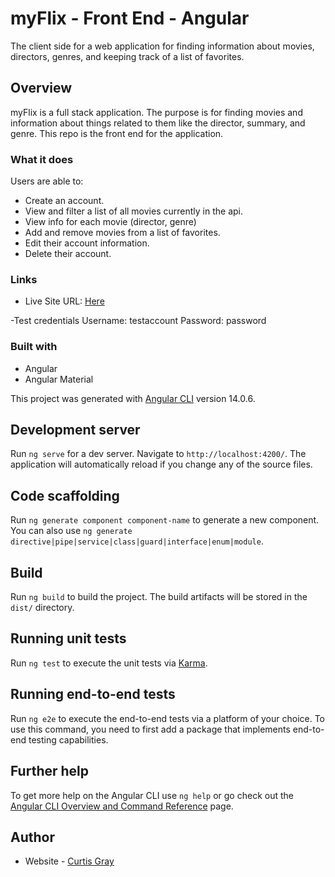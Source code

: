 # myFlix - Front End - Angular

The client side for a web application for finding information about movies, directors, genres, and keeping track of a list of favorites.

## Overview

myFlix is a full stack application. The purpose is for finding movies and information about things related to them like the director, summary, and genre. This repo is the front end for the application.

### What it does

Users are able to:

- Create an account.
- View and filter a list of all movies currently in the api.
- View info for each movie (director, genre)
- Add and remove movies from a list of favorites.
- Edit their account information.
- Delete their account.

### Links

- Live Site URL: [Here](https://curtisgry.github.io/myflix-angular-client)

-Test credentials
Username: testaccount
Password: password

### Built with

- Angular
- Angular Material

This project was generated with [Angular CLI](https://github.com/angular/angular-cli) version 14.0.6.

## Development server

Run `ng serve` for a dev server. Navigate to `http://localhost:4200/`. The application will automatically reload if you change any of the source files.

## Code scaffolding

Run `ng generate component component-name` to generate a new component. You can also use `ng generate directive|pipe|service|class|guard|interface|enum|module`.

## Build

Run `ng build` to build the project. The build artifacts will be stored in the `dist/` directory.

## Running unit tests

Run `ng test` to execute the unit tests via [Karma](https://karma-runner.github.io).

## Running end-to-end tests

Run `ng e2e` to execute the end-to-end tests via a platform of your choice. To use this command, you need to first add a package that implements end-to-end testing capabilities.

## Further help

To get more help on the Angular CLI use `ng help` or go check out the [Angular CLI Overview and Command Reference](https://angular.io/cli) page.

## Author

- Website - [Curtis Gray](https://curtisgry.github.io/portfolio-website/)
